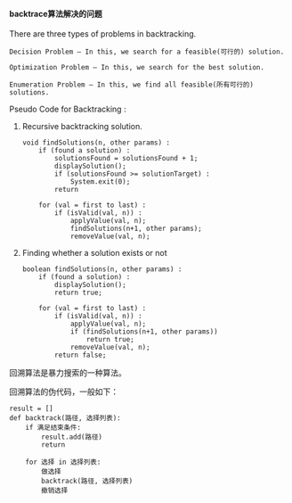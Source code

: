 
#### backtrace算法解决的问题

There are three types of problems in backtracking.

    Decision Problem – In this, we search for a feasible(可行的) solution.

    Optimization Problem – In this, we search for the best solution.

    Enumeration Problem – In this, we find all feasible(所有可行的) solutions.

Pseudo Code for Backtracking :

1. Recursive backtracking solution.

    ```
    void findSolutions(n, other params) :
        if (found a solution) :
            solutionsFound = solutionsFound + 1;
            displaySolution();
            if (solutionsFound >= solutionTarget) : 
                System.exit(0);
            return
    
        for (val = first to last) :
            if (isValid(val, n)) :
                applyValue(val, n);
                findSolutions(n+1, other params);
                removeValue(val, n);
    ```

2. Finding whether a solution exists or not

    ```
    boolean findSolutions(n, other params) :
        if (found a solution) :
            displaySolution();
            return true;
    
        for (val = first to last) :
            if (isValid(val, n)) :
                applyValue(val, n);
                if (findSolutions(n+1, other params))
                    return true;
                removeValue(val, n);
            return false;
    ```


回溯算法是暴力搜索的一种算法。

回溯算法的伪代码，一般如下：

```
result = []
def backtrack(路径, 选择列表):
    if 满足结束条件:
        result.add(路径)
        return
    
    for 选择 in 选择列表:
        做选择
        backtrack(路径, 选择列表)
        撤销选择
```